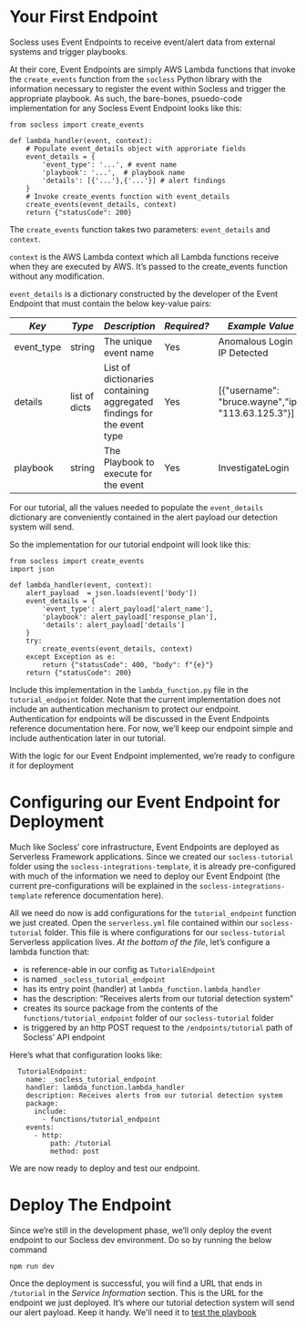 # Your First Endpoint
Socless uses Event Endpoints to receive event/alert data from external systems and trigger playbooks.

At their core, Event Endpoints are simply AWS Lambda functions that invoke the `create_events` function from the `socless` Python library with the information necessary to register the event within Socless and trigger the appropriate playbook. As such, the bare-bones, psuedo-code implementation for any Socless Event Endpoint looks like this:

```
from socless import create_events

def lambda_handler(event, context):
    # Populate event_details object with approriate fields
    event_details = {
        'event_type': '...', # event name
        'playbook': '...',  # playbook name
        'details': [{'...'},{'...'}] # alert findings
    }
    # Invoke create_events function with event_details
    create_events(event_details, context)
    return {"statusCode": 200}
```

The `create_events` function takes two parameters: `event_details` and `context`.

`context` is the AWS Lambda context which all Lambda functions receive when they are executed by AWS. It’s passed to the create_events function without any modification.

`event_details` is a dictionary constructed by the developer of the Event Endpoint that must contain the below key-value pairs:

| *Key*        | *Type*          | *Description*                                                            | *Required?* | *Example Value*                                      |
|------------|---------------|------------------------------------------------------------------------|-----------|----------------------------------------------------|
| event_type | string        | The unique event name                                                  | Yes       | Anomalous Login IP Detected                        |
| details    | list of dicts | List of dictionaries containing aggregated findings for the event type | Yes       | [{"username": "bruce.wayne","ip": "113.63.125.3"}] |
| playbook   | string        | The Playbook to execute for the event                                  | Yes       | InvestigateLogin                                   |

For our tutorial, all the values needed to populate the `event_details` dictionary are conveniently contained in the alert payload our detection system will send.

So the implementation for our tutorial endpoint will look like this:
```
from socless import create_events
import json

def lambda_handler(event, context):
    alert_payload  = json.loads(event['body'])
    event_details = {
        'event_type': alert_payload['alert_name'],
        'playbook': alert_payload['response_plan'],
        'details': alert_payload['details']
    }
    try:
        create_events(event_details, context)
    except Exception as e:
        return {"statusCode": 400, "body": f"{e}"}
    return {"statusCode": 200}
```

Include this implementation in the `lambda_function.py` file in the `tutorial_endpoint` folder. Note that the current implementation does not include an authentication mechanism to protect our endpoint. Authentication for endpoints will be discussed in the Event Endpoints reference documentation here. For now, we’ll keep our endpoint simple and include authentication later in our tutorial.

With the logic for our Event Endpoint implemented, we’re ready to configure it for deployment
# Configuring our Event Endpoint for Deployment
Much like Socless’ core infrastructure, Event Endpoints are deployed as Serverless Framework applications. Since we created our `socless-tutorial` folder using the `socless-integrations-template`, it is already pre-configured with much of the information we need to deploy our Event Endpoint (the current pre-configurations will be explained in the `socless-integrations-template` reference documentation here).

All we need do now is add configurations for the `tutorial_endpoint` function we just created.
Open the `serverless.yml` file contained within our `socless-tutorial` folder. This file is where configurations for our `socless-tutorial` Serverless application lives. *At the bottom of the file*, let’s configure a lambda function that:

* is reference-able in our config as `TutorialEndpoint`
* is named `_socless_tutorial_endpoint`
* has its entry point (handler) at `lambda_function.lambda_handler`
* has the description: “Receives alerts from our tutorial detection system”
* creates its source package from the contents of the `functions/tutorial_endpoint` folder of our `socless-tutorial` folder
* is triggered by an http POST request to the `/endpoints/tutorial` path of Socless’ API endpoint

Here’s what that configuration looks like:
```
  TutorialEndpoint:
    name: _socless_tutorial_endpoint
    handler: lambda_function.lambda_handler
    description: Receives alerts from our tutorial detection system
    package:
      include:
        - functions/tutorial_endpoint
    events:
      - http:
          path: /tutorial
          method: post
```

We are now ready to deploy and test our endpoint.
# Deploy The Endpoint
Since we’re still in the development phase, we’ll only deploy the event endpoint to our Socless dev environment. Do so by running the below command
```
npm run dev
```
Once the deployment is successful, you will find a URL that ends in `/tutorial` in the *Service Information* section. This is the URL for the endpoint we just deployed. It’s where our tutorial detection system will send our alert payload. Keep it handy. We'll need it to [test the playbook](./Test-Your-First-Playbook)
